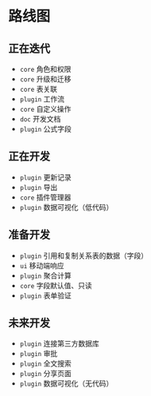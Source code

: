# 路线图

## 正在迭代

- `core` 角色和权限
- `core` 升级和迁移
- `core` 表关联
- `plugin` 工作流
- `core` 自定义操作
- `doc` 开发文档
- `plugin` 公式字段

## 正在开发

- `plugin` 更新记录
- `plugin` 导出
- `core` 插件管理器
- `plugin` 数据可视化（低代码）

## 准备开发

- `plugin` 引用和复制关系表的数据（字段）
- `ui` 移动端响应
- `plugin` 聚合计算
- `core` 字段默认值、只读
- `plugin` 表单验证

## 未来开发

- `plugin` 连接第三方数据库
- `plugin` 审批
- `plugin` 全文搜索
- `plugin` 分享页面
- `plugin` 数据可视化（无代码）
